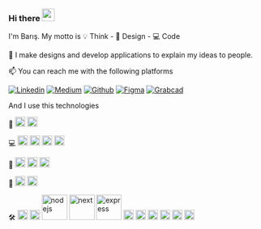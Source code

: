 ### Hi there <img src='https://user-images.githubusercontent.com/24523985/162473007-059780c3-11df-455c-958c-a4672e95e123.gif' width='25'/> 
I'm Barış. My motto is 💡 Think - 📐 Design - 💻 Code

 👋 I make designs and develop applications to explain my ideas to people. 

 📫 You can reach me with the following platforms

[![Linkedin](https://img.shields.io/badge/LinkedIn-0077B5?style=for-the-badge&logo=linkedin&logoColor=white)](https://linkedin.com/in/bariskaramustafa)
[![Medium](https://img.shields.io/badge/Medium-12100E?style=for-the-badge&logo=medium&logoColor=white)](https://medium.com/@bk52)
[![Github](https://img.shields.io/badge/GitHub-100000?style=for-the-badge&logo=github&logoColor=white)](https://github.com/bk52)
[![Figma](https://img.shields.io/badge/Figma-F24E1E?style=for-the-badge&logo=figma&logoColor=white)](https://www.figma.com/@bk52)
[![Grabcad](https://user-images.githubusercontent.com/24523985/162502019-fb8f330f-7f5d-4a73-b6b4-6822ba0d7d3b.png)](https://grabcad.com/bk52-1)

And I use this technologies 

📐  <a href='https://www.figma.com/' target="_blank"><img alt='figma' src='https://user-images.githubusercontent.com/24523985/163821109-0f1ce4ff-8ab6-4be8-9854-ef9f53d2d908.png' width='20'/><a/>
<a href='https://www.invisionapp.com/' target="_blank"><img alt='invision' src='https://user-images.githubusercontent.com/24523985/163821693-48b3953b-8d20-4811-b7d8-e5e3c5422761.png' width='20'/><a/>

💻
  <a href='https://www.javascript.com/' target="_blank"><img alt='js' src='https://user-images.githubusercontent.com/24523985/163832319-ede3a550-0ad2-4416-b457-a80cb9adae78.png' width='20'/><a/>
  <a href='https://docs.microsoft.com/en-us/dotnet/csharp/' target="_blank"><img alt='csharp' src='https://user-images.githubusercontent.com/24523985/163832309-ca980d56-72be-4fb2-90d0-84db3a8e8cbc.png' width='20'/><a/>
  <a href='https://www.w3schools.com/css/' target="_blank"><img alt='css3' src='https://user-images.githubusercontent.com/24523985/163832313-662d8785-2b26-4802-9212-28b61a7a10ff.png' width='20'/><a/>
  <a href='https://www.w3schools.com/html/' target="_blank"><img alt='html5' src='https://user-images.githubusercontent.com/24523985/163832316-1324f940-1da8-4824-93c0-fa377e10a620.png' width='20'/><a/>
  
📱
    <a href='https://reactjs.org/' target="_blank"><img alt='react' src='https://user-images.githubusercontent.com/24523985/163834375-04e65bdf-0dec-440d-a9be-941bcaf41b24.png' width='20'/><a/>
  <a href='https://cordova.apache.org/' target="_blank"><img alt='cordova' src='https://user-images.githubusercontent.com/24523985/163832640-81c8aebf-8380-478f-af63-b75bbfe1cb13.png' width='20'/><a/>
  <a href='https://docs.microsoft.com/en-us/xamarin/get-started/what-is-xamarin' target="_blank"><img alt='xamarin' src='https://user-images.githubusercontent.com/24523985/163832646-b53627ec-84bb-41ae-b127-2930e6af2381.png' width='20'/><a/>


💾 
 <a href='https://www.mongodb.com/' target="_blank"><img alt='mongodb' src='https://user-images.githubusercontent.com/24523985/163833078-8d005439-eec7-49f4-bcd0-16a5cad39175.png' width='20'/><a/>
 <a href='https://www.microsoft.com/en-US/sql-server/sql-server-2019' target="_blank"><img alt='sqlserver' src='https://user-images.githubusercontent.com/24523985/163833672-0d07e549-f1f3-4be6-b4cb-05ca16d3225b.png' width='20'/><a/>

🛠 
    <a href='https://reactjs.org/' target="_blank"><img alt='react' src='https://user-images.githubusercontent.com/24523985/163834375-04e65bdf-0dec-440d-a9be-941bcaf41b24.png' width='20'/><a/>
    <a href='https://redux.js.org/' target="_blank"><img alt='redux' src='https://user-images.githubusercontent.com/24523985/163834376-a6f5ed11-c64d-4cfe-a9c1-a430b19cea8a.png' width='20'/><a/>
    <a href='https://nodejs.org/en/' target="_blank"><img alt='nodejs' src='https://user-images.githubusercontent.com/24523985/163834388-41006b54-c5d1-4969-b06c-889ad85f1e5e.png' width='50'/><a/>
    <a href='https://nextjs.org/' target="_blank"><img alt='next' src='https://user-images.githubusercontent.com/24523985/163834386-cf1f3e8f-8fa9-4601-ad33-ca0408ae4654.png' width='50'/><a/>
    <a href='https://expressjs.com/' target="_blank"><img alt='express' src='https://user-images.githubusercontent.com/24523985/163834380-a64c3c0c-0b0f-4b0d-a446-f14a2bbea8bb.png' width='50'/><a/>
    <a href='https://tailwindcss.com/' target="_blank"><img alt='tailwindcss' src='https://user-images.githubusercontent.com/24523985/163834377-0518fd74-a044-450c-b035-1f57029a1f83.png' width='20'/><a/>
    <a href='https://getbootstrap.com/' target="_blank"><img alt='bootstrap' src='https://user-images.githubusercontent.com/24523985/163834378-e43e52eb-494b-4b9b-b7d3-794a31050ce1.png' width='20'/><a/>
    <a href='https://mui.com/' target="_blank"><img alt='materialui' src='https://user-images.githubusercontent.com/24523985/163834383-5116e924-3301-445a-9a0e-b5bd1c45af27.png' width='20'/><a/>
    <a href='https://jquery.com/' target="_blank"><img alt='jquery' src='https://user-images.githubusercontent.com/24523985/163834381-cb04ab4d-390b-4a34-9aca-ef8a5d9633f0.png' width='20'/><a/>
    <a href='https://www.npmjs.com/' target="_blank"><img alt='npm' src='https://user-images.githubusercontent.com/24523985/163834390-94a045d1-2dd8-4f4d-9a08-d4a4184730e1.png' width='20'/><a/>
    <a href='https://www.nuget.org/' target="_blank"><img alt='nuget' src='https://user-images.githubusercontent.com/24523985/163834372-f4a9aa52-a758-4185-b797-dd8eb00d75e5.png' width='20'/><a/>

<!--
[![React](https://img.shields.io/badge/React-20232A?style=for-the-badge&logo=react&logoColor=61DAFB)](https://reactjs.org/)
[![Redux](https://img.shields.io/badge/Redux-593D88?style=for-the-badge&logo=redux&logoColor=white)](https://redux.js.org/)
[![NextJS](https://img.shields.io/badge/next.js-000000?style=for-the-badge&logo=nextdotjs&logoColor=white)](https://nextjs.org/)
[![NodeJS](https://img.shields.io/badge/Node.js-339933?style=for-the-badge&logo=nodedotjs&logoColor=white)](https://nodejs.org/en/)
[![ExpressJS](https://img.shields.io/badge/Express.js-000000?style=for-the-badge&logo=express&logoColor=white)](https://expressjs.com/)
[![NPM](https://img.shields.io/badge/npm-CB3837?style=for-the-badge&logo=npm&logoColor=white)](https://www.npmjs.com/)
[![Nuget](https://img.shields.io/badge/NuGet-004880?style=for-the-badge&logo=nuget&logoColor=white)](https://www.nuget.org/)
[![NET](https://img.shields.io/badge/.NET-512BD4?style=for-the-badge&logo=dotnet&logoColor=white)](https://docs.microsoft.com/en-us/dotnet/welcome)
[![Jquery](https://img.shields.io/badge/jQuery-0769AD?style=for-the-badge&logo=jquery&logoColor=white)](https://jquery.com/)
[![Tailwind](https://img.shields.io/badge/Tailwind_CSS-38B2AC?style=for-the-badge&logo=tailwind-css&logoColor=white)](https://tailwindcss.com/)
[![Bootstrap](https://img.shields.io/badge/Bootstrap-563D7C?style=for-the-badge&logo=bootstrap&logoColor=white)](https://getbootstrap.com/)
[![MaterialUi](https://img.shields.io/badge/Material%20UI-007FFF?style=for-the-badge&logo=mui&logoColor=white)](https://mui.com/)
[![VS](https://img.shields.io/badge/Visual_Studio-5C2D91?style=for-the-badge&logo=visual%20studio&logoColor=white)](https://visualstudio.microsoft.com/)
[![VSCode](https://img.shields.io/badge/Visual_Studio_Code-0078D4?style=for-the-badge&logo=visual%20studio%20code&logoColor=white)](https://code.visualstudio.com/)
-->
  
  
<!--
**bk52/bk52** is a ✨ _special_ ✨ repository because its `README.md` (this file) appears on your GitHub profile.

Here are some ideas to get you started:

- 🔭 I’m currently working on ...
- 🌱 I’m currently learning 
- 👯 I’m looking to collaborate on ...
- 🤔 I’m looking for help with ...
- 💬 Ask me about ...
- 📫 How to reach me: ...
- 😄 Pronouns: ...
- ⚡ Fun fact: ...
-->
